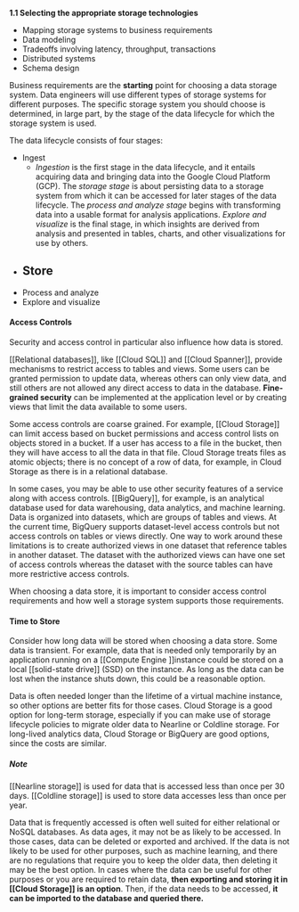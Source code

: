 **1.1 Selecting the appropriate storage technologies**

-   Mapping storage systems to business requirements
-   Data modeling
-   Tradeoffs involving latency, throughput, transactions
-   Distributed systems
-   Schema design


Business requirements are the **starting** point for choosing a data storage system. Data engineers will use different types of storage systems for different purposes. The specific storage system you should choose is determined, in large part, by the stage of the data lifecycle for which the storage system is used.

The data lifecycle consists of four stages:

-   Ingest
	- _Ingestion_ is the first stage in the data lifecycle, and it entails acquiring data and bringing data into the Google Cloud Platform (GCP). The _storage stage_ is about persisting data to a storage system from which it can be accessed for later stages of the data lifecycle. The _process and analyze stage_ begins with transforming data into a usable format for analysis applications. _Explore and visualize_ is the final stage, in which insights are derived from analysis and presented in tables, charts, and other visualizations for use by others.
-   Store
	- 
-   Process and analyze
-   Explore and visualize


#### Access Controls

Security and access control in particular also influence how data is stored.

[[Relational databases]], like [[Cloud SQL]] and [[Cloud Spanner]], provide mechanisms to restrict access to tables and views. Some users can be granted permission to update data, whereas others can only view data, and still others are not allowed any direct access to data in the database. **Fine-grained security** can be implemented at the application level or by creating views that limit the data available to some users.

Some access controls are coarse grained. For example, [[Cloud Storage]] can limit access based on bucket permissions and access control lists on objects stored in a bucket. If a user has access to a file in the bucket, then they will have access to all the data in that file. Cloud Storage treats files as atomic objects; there is no concept of a row of data, for example, in Cloud Storage as there is in a relational database.

In some cases, you may be able to use other security features of a service along with access controls. [[BigQuery]], for example, is an analytical database used for data warehousing, data analytics, and machine learning. Data is organized into datasets, which are groups of tables and views. At the current time, BigQuery supports dataset-level access controls but not access controls on tables or views directly. One way to work around these limitations is to create authorized views in one dataset that reference tables in another dataset. The dataset with the authorized views can have one set of access controls whereas the dataset with the source tables can have more restrictive access controls.

When choosing a data store, it is important to consider access control requirements and how well a storage system supports those requirements.


#### Time to Store

Consider how long data will be stored when choosing a data store. Some data is transient. For example, data that is needed only temporarily by an application running on a [[Compute Engine ]]instance could be stored on a local [[solid-state drive]] (SSD) on the instance. As long as the data can be lost when the instance shuts down, this could be a reasonable option.

Data is often needed longer than the lifetime of a virtual machine instance, so other options are better fits for those cases. Cloud Storage is a good option for long-term storage, especially if you can make use of storage lifecycle policies to migrate older data to Nearline or Coldline storage. For long-lived analytics data, Cloud Storage or BigQuery are good options, since the costs are similar.

##### Note

[[Nearline storage]] is used for data that is accessed less than once per 30 days. [[Coldline storage]] is used to store data accesses less than once per year.

Data that is frequently accessed is often well suited for either relational or NoSQL databases. As data ages, it may not be as likely to be accessed. In those cases, data can be deleted or exported and archived. If the data is not likely to be used for other purposes, such as machine learning, and there are no regulations that require you to keep the older data, then deleting it may be the best option. In cases where the data can be useful for other purposes or you are required to retain data, **then exporting and storing it in [[Cloud Storage]] is an option**. Then, if the data needs to be accessed, **it can be imported to the database and queried there.**


